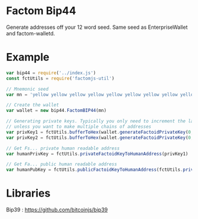 # Factom Bip44

Generate addresses off your 12 word seed. Same seed as EnterpriseWallet and factom-walletd.

# Example

```javascript
var bip44 = require('../index.js')
const fctUtils = require('factomjs-util')

// Mnemonic seed
var mn = 'yellow yellow yellow yellow yellow yellow yellow yellow yellow yellow yellow yellow'

// Create the wallet
var wallet = new bip44.FactomBIP44(mn)

// Generating private keys. Typically you only need to increment the last parameter,
// unless you want to make multiple chains of addresses
var privKey1 = fctUtils.bufferToHex(wallet.generateFactoidPrivateKey(0, 0, 0))
var privKey2 = fctUtils.bufferToHex(wallet.generateFactoidPrivateKey(0, 0, 1))

// Get Fs... private human readable address
var humanPrivKey = fctUtils.privateFactoidKeyToHumanAddress(privKey1)

// Get Fa... public human readable address
var humanPubKey = fctUtils.publicFactoidKeyToHumanAddress(fctUtils.privateKeyToPublicKey(privKey1))

```

# Libraries

Bip39 : https://github.com/bitcoinjs/bip39

